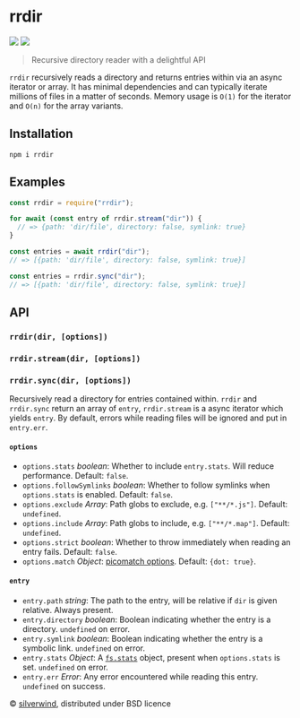 # rrdir
[![](https://img.shields.io/npm/v/rrdir.svg?style=flat)](https://www.npmjs.org/package/rrdir) [![](https://img.shields.io/npm/dm/rrdir.svg)](https://www.npmjs.org/package/rrdir)

> Recursive directory reader with a delightful API

`rrdir` recursively reads a directory and returns entries within via an async iterator or array. It has minimal dependencies and can typically iterate millions of files in a matter of seconds. Memory usage is `O(1)` for the iterator and `O(n)` for the array variants.

## Installation
```console
npm i rrdir
```

## Examples
```js
const rrdir = require("rrdir");

for await (const entry of rrdir.stream("dir")) {
  // => {path: 'dir/file', directory: false, symlink: true}
}

const entries = await rrdir("dir");
// => [{path: 'dir/file', directory: false, symlink: true}]

const entries = rrdir.sync("dir");
// => [{path: 'dir/file', directory: false, symlink: true}]

```

## API

### `rrdir(dir, [options])`
### `rrdir.stream(dir, [options])`
### `rrdir.sync(dir, [options])`

Recursively read a directory for entries contained within. `rrdir` and `rrdir.sync` return an array of `entry`, `rrdir.stream` is a async iterator which yields `entry`. By default, errors while reading files will be ignored and put in `entry.err`.

#### `options`

- `options.stats` *boolean*: Whether to include `entry.stats`. Will reduce performance. Default: `false`.
- `options.followSymlinks` *boolean*: Whether to follow symlinks when `options.stats` is enabled. Default: `false`.
- `options.exclude` *Array*: Path globs to exclude, e.g. `["**/*.js"]`. Default: `undefined`.
- `options.include` *Array*: Path globs to include, e.g. `["**/*.map"]`. Default: `undefined`.
- `options.strict` *boolean*: Whether to throw immediately when reading an entry fails. Default: `false`.
- `options.match` *Object*: [picomatch options](https://github.com/micromatch/picomatch#options). Default: `{dot: true}`.

#### `entry`

- `entry.path` *string*: The path to the entry, will be relative if `dir` is given relative. Always present.
- `entry.directory` *boolean*: Boolean indicating whether the entry is a directory. `undefined` on error.
- `entry.symlink` *boolean*: Boolean indicating whether the entry is a symbolic link. `undefined` on error.
- `entry.stats` *Object*: A [`fs.stats`](https://nodejs.org/api/fs.html#fs_class_fs_stats) object, present when `options.stats` is set. `undefined` on error.
- `entry.err` *Error*: Any error encountered while reading this entry. `undefined` on success.

© [silverwind](https://github.com/silverwind), distributed under BSD licence

